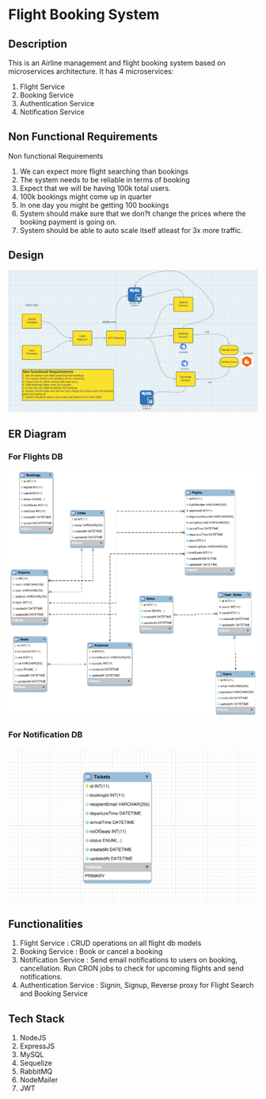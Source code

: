 # Flight Booking System

## Description
This is an Airline management and flight booking system based on microservices architecture. It has 4 microservices:
1. Flight Service
2. Booking Service
3. Authentication Service
4. Notification Service

## Non Functional Requirements
Non functional Requirements
1.  We can expect more flight searching than bookings
2.  The system needs to be reliable in terms of booking
3.  Expect that we will be having 100k total users.
4.  100k bookings might come up in quarter
5.  In one day you might be getting 100 bookings
6.  System should make sure that we don?t change the prices where the
    booking payment is going on.
7.  System should be able to auto scale itself atleast for 3x more traffic.

## Design

![HLD-Design of Flight Booking System](hld-complete.png)

## ER Diagram

### For Flights DB
![ER Diagram](er.png)

### For Notification DB
![ER Diagram](notificationdb.png)


## Functionalities
1. Flight Service : CRUD operations on all flight db models
2. Booking Service : Book or cancel a booking
3. Notification Service : Send email notifications to users on booking, cancellation. Run CRON jobs to check for        upcoming flights and send notifications.
4. Authentication Service : Signin, Signup, Reverse proxy for Flight Search and Booking Service

## Tech Stack
1.  NodeJS
2.  ExpressJS
3.  MySQL
4.  Sequelize
5.  RabbitMQ
6.  NodeMailer
7.  JWT

